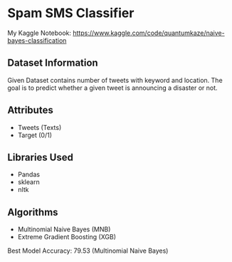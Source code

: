 # Spam SMS Classifier

My Kaggle Notebook: https://www.kaggle.com/code/quantumkaze/naive-bayes-classification

## Dataset Information
Given Dataset contains number of tweets with keyword and location. The goal is to predict whether a given tweet is announcing a disaster or not.


## Attributes

- Tweets (Texts)
- Target (0/1)

## Libraries Used

- Pandas
- sklearn
- nltk

## Algorithms

- Multinomial Naive Bayes (MNB)
- Extreme Gradient Boosting (XGB)

Best Model Accuracy: 79.53 (Multinomial Naive Bayes)
